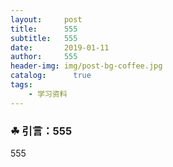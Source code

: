 ```yaml
---
layout:     post
title:      555
subtitle:   555
date:       2019-01-11
author:     555
header-img: img/post-bg-coffee.jpg
catalog: 	  true
tags:
    - 学习资料
---
```


### ☘ 引言：555

555
